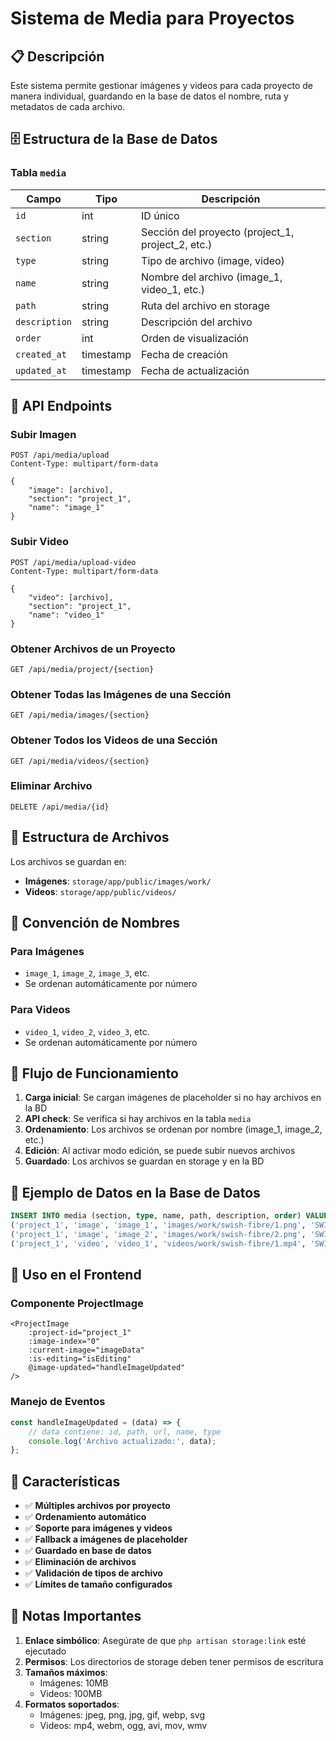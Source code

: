 # Sistema de Media para Proyectos

## 📋 Descripción

Este sistema permite gestionar imágenes y videos para cada proyecto de manera individual, guardando en la base de datos el nombre, ruta y metadatos de cada archivo.

## 🗄️ Estructura de la Base de Datos

### Tabla `media`

| Campo | Tipo | Descripción |
|-------|------|-------------|
| `id` | int | ID único |
| `section` | string | Sección del proyecto (project_1, project_2, etc.) |
| `type` | string | Tipo de archivo (image, video) |
| `name` | string | Nombre del archivo (image_1, video_1, etc.) |
| `path` | string | Ruta del archivo en storage |
| `description` | string | Descripción del archivo |
| `order` | int | Orden de visualización |
| `created_at` | timestamp | Fecha de creación |
| `updated_at` | timestamp | Fecha de actualización |

## 🔧 API Endpoints

### Subir Imagen
```http
POST /api/media/upload
Content-Type: multipart/form-data

{
    "image": [archivo],
    "section": "project_1",
    "name": "image_1"
}
```

### Subir Video
```http
POST /api/media/upload-video
Content-Type: multipart/form-data

{
    "video": [archivo],
    "section": "project_1",
    "name": "video_1"
}
```

### Obtener Archivos de un Proyecto
```http
GET /api/media/project/{section}
```

### Obtener Todas las Imágenes de una Sección
```http
GET /api/media/images/{section}
```

### Obtener Todos los Videos de una Sección
```http
GET /api/media/videos/{section}
```

### Eliminar Archivo
```http
DELETE /api/media/{id}
```

## 📁 Estructura de Archivos

Los archivos se guardan en:
- **Imágenes**: `storage/app/public/images/work/`
- **Videos**: `storage/app/public/videos/`

## 🎯 Convención de Nombres

### Para Imágenes
- `image_1`, `image_2`, `image_3`, etc.
- Se ordenan automáticamente por número

### Para Videos
- `video_1`, `video_2`, `video_3`, etc.
- Se ordenan automáticamente por número

## 🔄 Flujo de Funcionamiento

1. **Carga inicial**: Se cargan imágenes de placeholder si no hay archivos en la BD
2. **API check**: Se verifica si hay archivos en la tabla `media`
3. **Ordenamiento**: Los archivos se ordenan por nombre (image_1, image_2, etc.)
4. **Edición**: Al activar modo edición, se puede subir nuevos archivos
5. **Guardado**: Los archivos se guardan en storage y en la BD

## 💾 Ejemplo de Datos en la Base de Datos

```sql
INSERT INTO media (section, type, name, path, description, order) VALUES
('project_1', 'image', 'image_1', 'images/work/swish-fibre/1.png', 'SWISH FIBRE - Imagen 1', 1),
('project_1', 'image', 'image_2', 'images/work/swish-fibre/2.png', 'SWISH FIBRE - Imagen 2', 2),
('project_1', 'video', 'video_1', 'videos/work/swish-fibre/1.mp4', 'SWISH FIBRE - Video 1', 3);
```

## 🎨 Uso en el Frontend

### Componente ProjectImage
```vue
<ProjectImage
    :project-id="project_1"
    :image-index="0"
    :current-image="imageData"
    :is-editing="isEditing"
    @image-updated="handleImageUpdated"
/>
```

### Manejo de Eventos
```javascript
const handleImageUpdated = (data) => {
    // data contiene: id, path, url, name, type
    console.log('Archivo actualizado:', data);
};
```

## 🚀 Características

- ✅ **Múltiples archivos por proyecto**
- ✅ **Ordenamiento automático**
- ✅ **Soporte para imágenes y videos**
- ✅ **Fallback a imágenes de placeholder**
- ✅ **Guardado en base de datos**
- ✅ **Eliminación de archivos**
- ✅ **Validación de tipos de archivo**
- ✅ **Límites de tamaño configurados**

## 📝 Notas Importantes

1. **Enlace simbólico**: Asegúrate de que `php artisan storage:link` esté ejecutado
2. **Permisos**: Los directorios de storage deben tener permisos de escritura
3. **Tamaños máximos**: 
   - Imágenes: 10MB
   - Videos: 100MB
4. **Formatos soportados**:
   - Imágenes: jpeg, png, jpg, gif, webp, svg
   - Videos: mp4, webm, ogg, avi, mov, wmv 